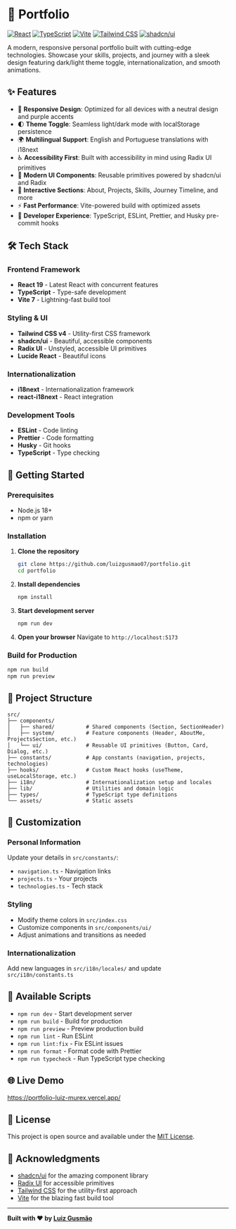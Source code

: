# 🚀 Portfolio

[![React](https://img.shields.io/badge/React-19.1.1-61DAFB?style=flat&logo=react)](https://reactjs.org/)
[![TypeScript](https://img.shields.io/badge/TypeScript-007ACC?style=flat&logo=typescript)](https://www.typescriptlang.org/)
[![Vite](https://img.shields.io/badge/Vite-7-646CFF?style=flat&logo=vite)](https://vitejs.dev/)
[![Tailwind CSS](https://img.shields.io/badge/Tailwind_CSS-v4-38B2AC?style=flat&logo=tailwind-css)](https://tailwindcss.com/)
[![shadcn/ui](https://img.shields.io/badge/shadcn%2Fui-000000?style=flat&logo=shadcn)](https://ui.shadcn.com/)

A modern, responsive personal portfolio built with cutting-edge technologies. Showcase your skills, projects, and journey with a sleek design featuring dark/light theme toggle, internationalization, and smooth animations.

## ✨ Features

- 🌟 **Responsive Design**: Optimized for all devices with a neutral design and purple accents
- 🌓 **Theme Toggle**: Seamless light/dark mode with localStorage persistence
- 🌍 **Multilingual Support**: English and Portuguese translations with i18next
- ♿ **Accessibility First**: Built with accessibility in mind using Radix UI primitives
- 🎨 **Modern UI Components**: Reusable primitives powered by shadcn/ui and Radix
- 📱 **Interactive Sections**: About, Projects, Skills, Journey Timeline, and more
- ⚡ **Fast Performance**: Vite-powered build with optimized assets
- 🔧 **Developer Experience**: TypeScript, ESLint, Prettier, and Husky pre-commit hooks

## 🛠️ Tech Stack

### Frontend Framework

- **React 19** - Latest React with concurrent features
- **TypeScript** - Type-safe development
- **Vite 7** - Lightning-fast build tool

### Styling & UI

- **Tailwind CSS v4** - Utility-first CSS framework
- **shadcn/ui** - Beautiful, accessible components
- **Radix UI** - Unstyled, accessible UI primitives
- **Lucide React** - Beautiful icons

### Internationalization

- **i18next** - Internationalization framework
- **react-i18next** - React integration

### Development Tools

- **ESLint** - Code linting
- **Prettier** - Code formatting
- **Husky** - Git hooks
- **TypeScript** - Type checking

## 🚀 Getting Started

### Prerequisites

- Node.js 18+
- npm or yarn

### Installation

1. **Clone the repository**

   ```bash
   git clone https://github.com/luizgusmao07/portfolio.git
   cd portfolio
   ```

2. **Install dependencies**

   ```bash
   npm install
   ```

3. **Start development server**

   ```bash
   npm run dev
   ```

4. **Open your browser**
   Navigate to `http://localhost:5173`

### Build for Production

```bash
npm run build
npm run preview
```

## 📁 Project Structure

```
src/
├── components/
│   ├── shared/          # Shared components (Section, SectionHeader)
│   ├── system/          # Feature components (Header, AboutMe, ProjectsSection, etc.)
│   └── ui/              # Reusable UI primitives (Button, Card, Dialog, etc.)
├── constants/           # App constants (navigation, projects, technologies)
├── hooks/               # Custom React hooks (useTheme, useLocalStorage, etc.)
├── i18n/                # Internationalization setup and locales
├── lib/                 # Utilities and domain logic
├── types/               # TypeScript type definitions
└── assets/              # Static assets
```

## 🎨 Customization

### Personal Information

Update your details in `src/constants/`:

- `navigation.ts` - Navigation links
- `projects.ts` - Your projects
- `technologies.ts` - Tech stack

### Styling

- Modify theme colors in `src/index.css`
- Customize components in `src/components/ui/`
- Adjust animations and transitions as needed

### Internationalization

Add new languages in `src/i18n/locales/` and update `src/i18n/constants.ts`

## 📜 Available Scripts

- `npm run dev` - Start development server
- `npm run build` - Build for production
- `npm run preview` - Preview production build
- `npm run lint` - Run ESLint
- `npm run lint:fix` - Fix ESLint issues
- `npm run format` - Format code with Prettier
- `npm run typecheck` - Run TypeScript type checking

## 🌐 Live Demo

https://portfolio-luiz-murex.vercel.app/

## 📄 License

This project is open source and available under the [MIT License](LICENSE).

## 🙏 Acknowledgments

- [shadcn/ui](https://ui.shadcn.com/) for the amazing component library
- [Radix UI](https://www.radix-ui.com/) for accessible primitives
- [Tailwind CSS](https://tailwindcss.com/) for the utility-first approach
- [Vite](https://vitejs.dev/) for the blazing fast build tool

---

**Built with ❤️ by [Luiz Gusmão](https://github.com/luizgusmao07)**
